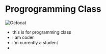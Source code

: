 # Progrogramming Class
![Octocat](images/octocat-1696334591162.png)
- this is for programming class
- i am coder
- i'm currently a student
- 
